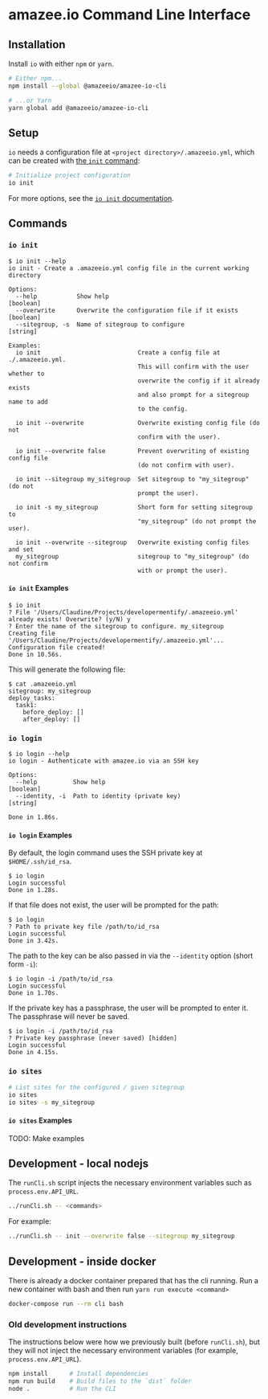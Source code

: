 # amazee.io Command Line Interface

## Installation

Install `io` with either `npm` or `yarn`.

```sh
# Either npm...
npm install --global @amazeeio/amazee-io-cli

# ...or Yarn
yarn global add @amazeeio/amazee-io-cli
```

## Setup

`io` needs a configuration file at `<project directory>/.amazeeio.yml`, which can be created with [the `init` command](#io-init):

```sh
# Initialize project configuration
io init
```

For more options, see the [`io init` documentation](#io-init).

## Commands

### `io init`

```text
$ io init --help
io init - Create a .amazeeio.yml config file in the current working
directory

Options:
  --help           Show help                                           [boolean]
  --overwrite      Overwrite the configuration file if it exists       [boolean]
  --sitegroup, -s  Name of sitegroup to configure                       [string]

Examples:
  io init                           Create a config file at ./.amazeeio.yml.
                                    This will confirm with the user whether to
                                    overwrite the config if it already exists
                                    and also prompt for a sitegroup name to add
                                    to the config.

  io init --overwrite               Overwrite existing config file (do not
                                    confirm with the user).

  io init --overwrite false         Prevent overwriting of existing config file
                                    (do not confirm with user).

  io init --sitegroup my_sitegroup  Set sitegroup to "my_sitegroup" (do not
                                    prompt the user).

  io init -s my_sitegroup           Short form for setting sitegroup to
                                    "my_sitegroup" (do not prompt the user).

  io init --overwrite --sitegroup   Overwrite existing config files and set
  my_sitegroup                      sitegroup to "my_sitegroup" (do not confirm
                                    with or prompt the user).
```

#### `io init` Examples

```text
$ io init
? File '/Users/Claudine/Projects/developermentify/.amazeeio.yml' already exists! Overwrite? (y/N) y
? Enter the name of the sitegroup to configure. my_sitegroup
Creating file '/Users/Claudine/Projects/developermentify/.amazeeio.yml'...
Configuration file created!
Done in 10.56s.
```

This will generate the following file:

```text
$ cat .amazeeio.yml
sitegroup: my_sitegroup
deploy_tasks:
  task1:
    before_deploy: []
    after_deploy: []
```

### `io login`

```text
$ io login --help
io login - Authenticate with amazee.io via an SSH key

Options:
  --help          Show help                                            [boolean]
  --identity, -i  Path to identity (private key)                        [string]

Done in 1.86s.
```

#### `io login` Examples

By default, the login command uses the SSH private key at `$HOME/.ssh/id_rsa`.

```text
$ io login
Login successful
Done in 1.28s.
```

If that file does not exist, the user will be prompted for the path:

```text
$ io login
? Path to private key file /path/to/id_rsa
Login successful
Done in 3.42s.
```

The path to the key can be also passed in via the `--identity` option (short form `-i`):

```text
$ io login -i /path/to/id_rsa
Login successful
Done in 1.70s.
```

If the private key has a passphrase, the user will be prompted to enter it. The passphrase will never be saved.

```text
$ io login -i /path/to/id_rsa
? Private key passphrase (never saved) [hidden]
Login successful
Done in 4.15s.
```

### `io sites`

```sh
# List sites for the configured / given sitegroup
io sites
io sites -s my_sitegroup
```

#### `io sites` Examples

TODO: Make examples

## Development - local nodejs

The `runCli.sh` script injects the necessary environment variables such as `process.env.API_URL`.

```sh
../runCli.sh -- <commands>
```

For example:

```sh
../runCli.sh -- init --overwrite false --sitegroup my_sitegroup
```

## Development - inside docker

There is already a docker container prepared that has the cli running. Run a new container with bash and then run `yarn run execute <command>`

```sh
docker-compose run --rm cli bash
```

### Old development instructions

The instructions below were how we previously built (before `runCli.sh`), but they will not inject the necessary environment variables (for example, `process.env.API_URL`).

```sh
npm install      # Install dependencies
npm run build    # Build files to the `dist` folder
node .           # Run the CLI
```
